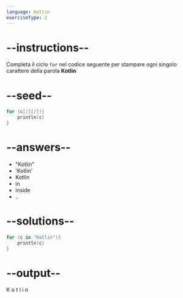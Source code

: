 ```yaml
---
language: kotlin
exerciseType: 2
---
```


# --instructions--

Completa il ciclo `for` nel codice seguente per stampare ogni singolo carattere della parola __Kotlin__

# --seed--

```kotlin
for (c[/][/]){
    println(c)
}
```

# --answers--

- "Kotlin"
- 'Kotlin'
- Kotlin
-  in 
-  inside 
- ..

# --solutions--

```kotlin
for (c in "Kotlin"){
    println(c)
}
```

# --output--

K
o
t
l
i
n
